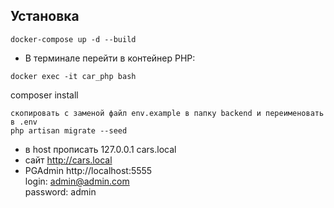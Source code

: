 ## Установка
```
docker-compose up -d --build
```
- В терминале перейти в контейнер PHP:
```
docker exec -it car_php bash
```
composer install
```
скопировать с заменой файл env.example в папку backend и переименовать в .env
php artisan migrate --seed
```

- в host прописать 127.0.0.1 cars.local
- сайт http://cars.local
- PGAdmin http://localhost:5555  
login: admin@admin.com  
password: admin